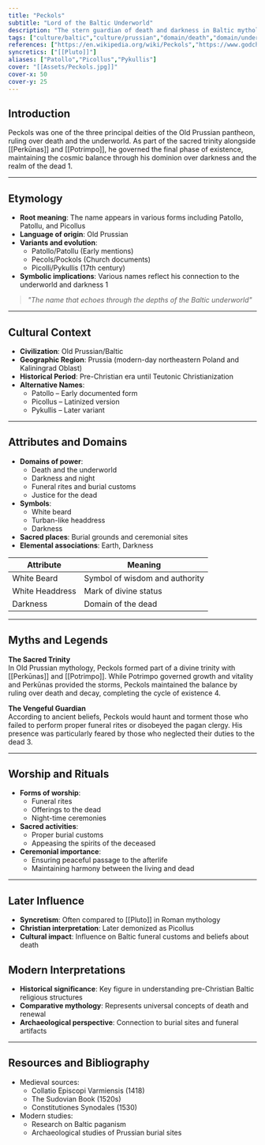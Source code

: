 ```yaml
---
title: "Peckols"
subtitle: "Lord of the Baltic Underworld"
description: "The stern guardian of death and darkness in Baltic mythology, whose white-bearded visage struck fear into those who neglected proper funeral rites"
tags: ["culture/baltic","culture/prussian","domain/death","domain/underworld","domain/darkness","trait/male","type/deity","trait/supreme-deity"]
references: ["https://en.wikipedia.org/wiki/Peckols","https://www.godchecker.com/baltic-mythology/PATOLLO/","https://global-mythology.fandom.com/wiki/Peckols","https://en.wikipedia.org/wiki/Prussian_mythology"]
syncretics: ["[[Pluto]]"]
aliases: ["Patollo","Picollus","Pykullis"]
cover: "[[Assets/Peckols.jpg]]"
cover-x: 50
cover-y: 25
---
```

## Introduction
Peckols was one of the three principal deities of the Old Prussian pantheon, ruling over death and the underworld. As part of the sacred trinity alongside [[Perkūnas]] and [[Potrimpo]], he governed the final phase of existence, maintaining the cosmic balance through his dominion over darkness and the realm of the dead <mcreference link="https://en.wikipedia.org/wiki/Peckols" index="1">1</mcreference>.

---

## Etymology

- **Root meaning**: The name appears in various forms including Patollo, Patollu, and Picollus
- **Language of origin**: Old Prussian
- **Variants and evolution**: 
  - Patollo/Patollu (Early mentions)
  - Pecols/Pockols (Church documents)
  - Picolli/Pykullis (17th century)
- **Symbolic implications**: Various names reflect his connection to the underworld and darkness <mcreference link="https://en.wikipedia.org/wiki/Peckols" index="1">1</mcreference>

> _"The name that echoes through the depths of the Baltic underworld"_

---

## Cultural Context

- **Civilization**: Old Prussian/Baltic
- **Geographic Region**: Prussia (modern-day northeastern Poland and Kaliningrad Oblast)
- **Historical Period**: Pre-Christian era until Teutonic Christianization
- **Alternative Names**:
  - Patollo – Early documented form
  - Picollus – Latinized version
  - Pykullis – Later variant

---

## Attributes and Domains

- **Domains of power**: 
  - Death and the underworld
  - Darkness and night
  - Funeral rites and burial customs
  - Justice for the dead
- **Symbols**: 
  - White beard
  - Turban-like headdress
  - Darkness
- **Sacred places**: Burial grounds and ceremonial sites
- **Elemental associations**: Earth, Darkness

| Attribute | Meaning |
|-----------|----------|
| White Beard | Symbol of wisdom and authority |
| White Headdress | Mark of divine status |
| Darkness | Domain of the dead |

---

## Myths and Legends

**The Sacred Trinity**  
In Old Prussian mythology, Peckols formed part of a divine trinity with [[Perkūnas]] and [[Potrimpo]]. While Potrimpo governed growth and vitality and Perkūnas provided the storms, Peckols maintained the balance by ruling over death and decay, completing the cycle of existence <mcreference link="https://en.wikipedia.org/wiki/Prussian_mythology" index="4">4</mcreference>.

**The Vengeful Guardian**  
According to ancient beliefs, Peckols would haunt and torment those who failed to perform proper funeral rites or disobeyed the pagan clergy. His presence was particularly feared by those who neglected their duties to the dead <mcreference link="https://global-mythology.fandom.com/wiki/Peckols" index="3">3</mcreference>.

---

## Worship and Rituals

- **Forms of worship**: 
  - Funeral rites
  - Offerings to the dead
  - Night-time ceremonies
- **Sacred activities**: 
  - Proper burial customs
  - Appeasing the spirits of the deceased
- **Ceremonial importance**: 
  - Ensuring peaceful passage to the afterlife
  - Maintaining harmony between the living and dead

---

## Later Influence

- **Syncretism**: Often compared to [[Pluto]] in Roman mythology
- **Christian interpretation**: Later demonized as Picollus
- **Cultural impact**: Influence on Baltic funeral customs and beliefs about death

## Modern Interpretations

- **Historical significance**: Key figure in understanding pre-Christian Baltic religious structures
- **Comparative mythology**: Represents universal concepts of death and renewal
- **Archaeological perspective**: Connection to burial sites and funeral artifacts

---

## Resources and Bibliography

- Medieval sources:
  - Collatio Episcopi Varmiensis (1418)
  - The Sudovian Book (1520s)
  - Constitutiones Synodales (1530)
- Modern studies:
  - Research on Baltic paganism
  - Archaeological studies of Prussian burial sites